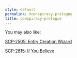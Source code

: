 ```yaml
---
style: default
permalink: Xconspiracy-prologue
title: conspiracy-prologue
---
```

You may also like:

[SCP-2505: Entry Creation Wizard](http://scp-wiki.net/scp-2505)

[SCP-2615: If You Believe](http://scp-wiki.net/scp-2615)
